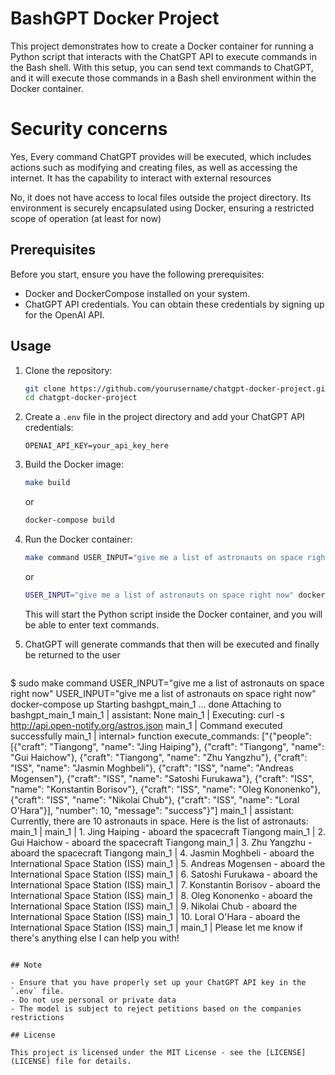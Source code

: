 # BashGPT Docker Project

This project demonstrates how to create a Docker container for running a Python script that interacts with the ChatGPT API to execute commands in the Bash shell. With this setup, you can send text commands to ChatGPT, and it will execute those commands in a Bash shell environment within the Docker container.

# Security concerns

Yes, Every command ChatGPT provides will be executed, which includes actions such as modifying and creating files, as well as accessing the internet. It has the capability to interact with external resources

No, it does not have access to local files outside the project directory. Its environment is securely encapsulated using Docker, ensuring a restricted scope of operation (at least for now)

## Prerequisites

Before you start, ensure you have the following prerequisites:

- Docker and DockerCompose installed on your system.
- ChatGPT API credentials. You can obtain these credentials by signing up for the OpenAI API.

## Usage

1. Clone the repository:

   ```bash
   git clone https://github.com/yourusername/chatgpt-docker-project.git
   cd chatgpt-docker-project
   ```

2. Create a `.env` file in the project directory and add your ChatGPT API credentials:

   ```plaintext
   OPENAI_API_KEY=your_api_key_here
   ```

3. Build the Docker image:
     ```bash
   make build
   ```

   or

   ```bash
   docker-compose build
   ```

4. Run the Docker container:

    ```bash
   make command USER_INPUT="give me a list of astronauts on space right now"
   ```
    or
   ```bash
   USER_INPUT="give me a list of astronauts on space right now" docker-compose up
   ```

   This will start the Python script inside the Docker container, and you will be able to enter text commands.

5. ChatGPT will generate commands that then will be executed and finally be returned to the user

   ```sh
$ sudo make command USER_INPUT="give me a list of astronauts on space right now"
USER_INPUT="give me a list of astronauts on space right now" docker-compose up
Starting bashgpt_main_1 ... done
Attaching to bashgpt_main_1
main_1  | assistant: None
main_1  | Executing: curl -s http://api.open-notify.org/astros.json
main_1  | Command executed successfully
main_1  | internal> function execute_commands: ["{\"people\": [{\"craft\": \"Tiangong\", \"name\": \"Jing Haiping\"}, {\"craft\": \"Tiangong\", \"name\": \"Gui Haichow\"}, {\"craft\": \"Tiangong\", \"name\": \"Zhu Yangzhu\"}, {\"craft\": \"ISS\", \"name\": \"Jasmin Moghbeli\"}, {\"craft\": \"ISS\", \"name\": \"Andreas Mogensen\"}, {\"craft\": \"ISS\", \"name\": \"Satoshi Furukawa\"}, {\"craft\": \"ISS\", \"name\": \"Konstantin Borisov\"}, {\"craft\": \"ISS\", \"name\": \"Oleg Kononenko\"}, {\"craft\": \"ISS\", \"name\": \"Nikolai Chub\"}, {\"craft\": \"ISS\", \"name\": \"Loral O'Hara\"}], \"number\": 10, \"message\": \"success\"}"]
main_1  | assistant: Currently, there are 10 astronauts in space. Here is the list of astronauts:
main_1  | 
main_1  | 1. Jing Haiping - aboard the spacecraft Tiangong
main_1  | 2. Gui Haichow - aboard the spacecraft Tiangong
main_1  | 3. Zhu Yangzhu - aboard the spacecraft Tiangong
main_1  | 4. Jasmin Moghbeli - aboard the International Space Station (ISS)
main_1  | 5. Andreas Mogensen - aboard the International Space Station (ISS)
main_1  | 6. Satoshi Furukawa - aboard the International Space Station (ISS)
main_1  | 7. Konstantin Borisov - aboard the International Space Station (ISS)
main_1  | 8. Oleg Kononenko - aboard the International Space Station (ISS)
main_1  | 9. Nikolai Chub - aboard the International Space Station (ISS)
main_1  | 10. Loral O'Hara - aboard the International Space Station (ISS)
main_1  | 
main_1  | Please let me know if there's anything else I can help you with!
   ```

## Note

- Ensure that you have properly set up your ChatGPT API key in the `.env` file.
- Do not use personal or private data
- The model is subject to reject petitions based on the companies restrictions

## License

This project is licensed under the MIT License - see the [LICENSE](LICENSE) file for details.

